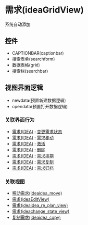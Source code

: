 # 需求(ideaGridView)  <!-- {docsify-ignore-all} -->

系统自动添加


<el-skeleton style="width:60%">
	<template #template>
		<div style="padding-bottom: 5px;">
			<div style="height:40px;display: flex;align-items: center;justify-content: space-between;">
				<el-tooltip content="页面标题">
					<el-skeleton-item variant="text" style="height:40px;"></el-skeleton-item>
				</el-tooltip>
				<el-tooltip content="搜索栏">
				    <el-skeleton-item variant="text" style="margin-left: 10px;height:40px;width:300px;"></el-skeleton-item>
				</el-tooltip>
				<el-skeleton style="width:250px;">
					<template #template>
						<el-tooltip content="工具栏">
							<div style="display: flex;align-items: center;justify-content:end">
								<el-skeleton-item variant="text" style="margin-left: 10px;height:40px;width:80px"></el-skeleton-item>
								<el-skeleton-item variant="text" style="margin-left: 10px;height:40px;width:80px"></el-skeleton-item>
								<el-skeleton-item variant="text" style="margin-left: 10px;height:40px;width:80px"></el-skeleton-item>
							</div>
						</el-tooltip>
					</template>
				</el-skeleton>
			</div>
		</div>
		<el-tooltip content="数据表格">
			<el-skeleton-item variant="p" style="height:300px"></el-skeleton-item>
		</el-tooltip>
	</template>
</el-skeleton>


## 控件
  * CAPTIONBAR(captionbar)
  * 搜索表单(searchform)
  * 数据表格(grid)
  * 搜索栏(searchbar)

## 视图界面逻辑
  * newdata(预置新建数据逻辑)
  * opendata(预置打开数据逻辑)


### 关联界面行为
  * [需求(IDEA)](module/ProdMgmt/Idea) : [变更需求状态](module/ProdMgmt/Idea#界面行为)
  * [需求(IDEA)](module/ProdMgmt/Idea) : [需求移动](module/ProdMgmt/Idea#界面行为)
  * [需求(IDEA)](module/ProdMgmt/Idea) : [激活](module/ProdMgmt/Idea#界面行为)
  * [需求(IDEA)](module/ProdMgmt/Idea) : [删除](module/ProdMgmt/Idea#界面行为)
  * [需求(IDEA)](module/ProdMgmt/Idea) : [需求排期](module/ProdMgmt/Idea#界面行为)
  * [需求(IDEA)](module/ProdMgmt/Idea) : [需求复制](module/ProdMgmt/Idea#界面行为)
  * [需求(IDEA)](module/ProdMgmt/Idea) : [需求归档](module/ProdMgmt/Idea#界面行为)

### 关联视图
  * [移动需求(ideaidea_move)](app/view/ideaidea_move)
  * [需求(ideaEditView)](app/view/ideaEditView)
  * [需求(ideaidea_re_plan_view)](app/view/ideaidea_re_plan_view)
  * [需求(ideachange_state_view)](app/view/ideachange_state_view)
  * [复制需求(ideaidea_copy)](app/view/ideaidea_copy)

<script>
 const { createApp } = Vue
  createApp({
    data() {
      return {
        message: '!'
      }
    }
  }).use(ElementPlus).mount('#app')
</script>